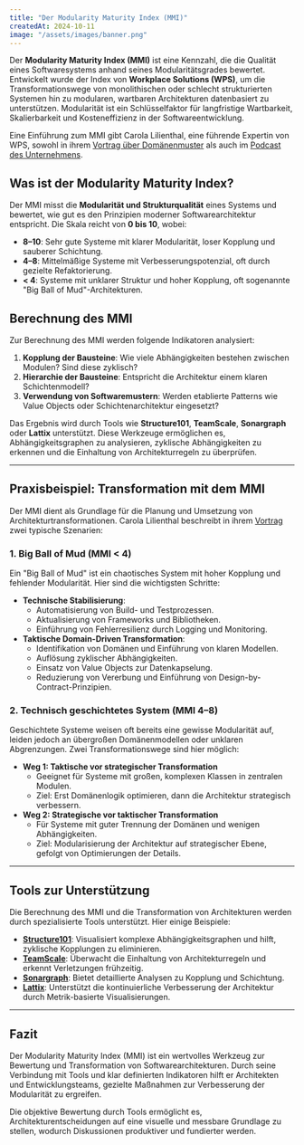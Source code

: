 ```yaml
---
title: "Der Modularity Maturity Index (MMI)"
createdAt: 2024-10-11
image: "/assets/images/banner.png"
---
```


Der **Modularity Maturity Index (MMI)** ist eine Kennzahl, die die Qualität eines Softwaresystems anhand seines Modularitätsgrades bewertet. Entwickelt wurde der Index von **Workplace Solutions (WPS)**, um die Transformationswege von monolithischen oder schlecht strukturierten Systemen hin zu modularen, wartbaren Architekturen datenbasiert zu unterstützen. Modularität ist ein Schlüsselfaktor für langfristige Wartbarkeit, Skalierbarkeit und Kosteneffizienz in der Softwareentwicklung.

Eine Einführung zum MMI gibt Carola Lilienthal, eine führende Expertin von WPS, sowohl in ihrem [Vortrag über Domänenmuster](/posts/li24-how_the_domain_influences_the_architecture) als auch im [Podcast des Unternehmens](https://www.wps.de/en/wps/computing-time/software-architecture-assessment-with-the-help-of-metrics--1).

## Was ist der Modularity Maturity Index?

Der MMI misst die **Modularität und Strukturqualität** eines Systems und bewertet, wie gut es den Prinzipien moderner Softwarearchitektur entspricht. Die Skala reicht von **0 bis 10**, wobei:
- **8–10**: Sehr gute Systeme mit klarer Modularität, loser Kopplung und sauberer Schichtung.
- **4–8**: Mittelmäßige Systeme mit Verbesserungspotenzial, oft durch gezielte Refaktorierung.
- **< 4**: Systeme mit unklarer Struktur und hoher Kopplung, oft sogenannte "Big Ball of Mud"-Architekturen.

## Berechnung des MMI

Zur Berechnung des MMI werden folgende Indikatoren analysiert:
1. **Kopplung der Bausteine**: Wie viele Abhängigkeiten bestehen zwischen Modulen? Sind diese zyklisch?
2. **Hierarchie der Bausteine**: Entspricht die Architektur einem klaren Schichtenmodell?
3. **Verwendung von Softwaremustern**: Werden etablierte Patterns wie Value Objects oder Schichtenarchitektur eingesetzt?

Das Ergebnis wird durch Tools wie **Structure101**, **TeamScale**, **Sonargraph** oder **Lattix** unterstützt. Diese Werkzeuge ermöglichen es, Abhängigkeitsgraphen zu analysieren, zyklische Abhängigkeiten zu erkennen und die Einhaltung von Architekturregeln zu überprüfen.

---

## Praxisbeispiel: Transformation mit dem MMI

Der MMI dient als Grundlage für die Planung und Umsetzung von Architekturtransformationen. Carola Lilienthal beschreibt in ihrem [Vortrag](/posts/li24-how_the_domain_influences_the_architecture) zwei typische Szenarien:

### 1. Big Ball of Mud (MMI < 4)

Ein "Big Ball of Mud" ist ein chaotisches System mit hoher Kopplung und fehlender Modularität. Hier sind die wichtigsten Schritte:
- **Technische Stabilisierung**:
  - Automatisierung von Build- und Testprozessen.
  - Aktualisierung von Frameworks und Bibliotheken.
  - Einführung von Fehlerresilienz durch Logging und Monitoring.
- **Taktische Domain-Driven Transformation**:
  - Identifikation von Domänen und Einführung von klaren Modellen.
  - Auflösung zyklischer Abhängigkeiten.
  - Einsatz von Value Objects zur Datenkapselung.
  - Reduzierung von Vererbung und Einführung von Design-by-Contract-Prinzipien.

### 2. Technisch geschichtetes System (MMI 4–8)

Geschichtete Systeme weisen oft bereits eine gewisse Modularität auf, leiden jedoch an übergroßen Domänenmodellen oder unklaren Abgrenzungen. Zwei Transformationswege sind hier möglich:
- **Weg 1: Taktische vor strategischer Transformation**
  - Geeignet für Systeme mit großen, komplexen Klassen in zentralen Modulen.
  - Ziel: Erst Domänenlogik optimieren, dann die Architektur strategisch verbessern.
- **Weg 2: Strategische vor taktischer Transformation**
  - Für Systeme mit guter Trennung der Domänen und wenigen Abhängigkeiten.
  - Ziel: Modularisierung der Architektur auf strategischer Ebene, gefolgt von Optimierungen der Details.

---

## Tools zur Unterstützung

Die Berechnung des MMI und die Transformation von Architekturen werden durch spezialisierte Tools unterstützt. Hier einige Beispiele:

- **[Structure101](https://www.sonarsource.com/structure101/)**: Visualisiert komplexe Abhängigkeitsgraphen und hilft, zyklische Kopplungen zu eliminieren.
- **[TeamScale](https://teamscale.com/)**: Überwacht die Einhaltung von Architekturregeln und erkennt Verletzungen frühzeitig.
- **[Sonargraph](https://www.hello2morrow.com/products/sonargraph)**: Bietet detaillierte Analysen zu Kopplung und Schichtung.
- **[Lattix](https://www.lattix.com/)**: Unterstützt die kontinuierliche Verbesserung der Architektur durch Metrik-basierte Visualisierungen.

---

## Fazit

Der Modularity Maturity Index (MMI) ist ein wertvolles Werkzeug zur Bewertung und Transformation von Softwarearchitekturen. Durch seine Verbindung mit Tools und klar definierten Indikatoren hilft er Architekten und Entwicklungsteams, gezielte Maßnahmen zur Verbesserung der Modularität zu ergreifen.

Die objektive Bewertung durch Tools ermöglicht es, Architekturentscheidungen auf eine visuelle und messbare Grundlage zu stellen, wodurch Diskussionen produktiver und fundierter werden.
